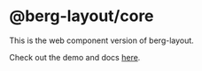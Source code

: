 # @berg-layout/core

This is the web component version of berg-layout.

Check out the demo and docs [here](https://berg-layout.web.app/core).

